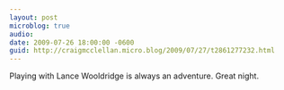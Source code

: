```yaml
---
layout: post
microblog: true
audio: 
date: 2009-07-26 18:00:00 -0600
guid: http://craigmcclellan.micro.blog/2009/07/27/t2861277232.html
---
```

Playing with Lance Wooldridge is always an adventure. Great night.
